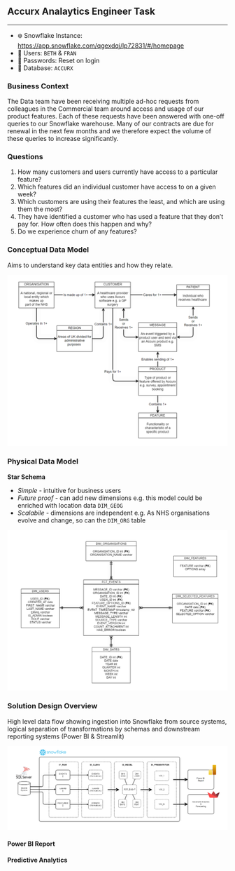 ## Accurx Analaytics Engineer Task
---

- ❄️ Snowflake Instance: https://app.snowflake.com/qgexdqj/lp72831/#/homepage
- 👤 Users: `BETH` & `FRAN`
- 🔐 Passwords: Reset on login
- 📁 Database: `ACCURX` 

### Business Context
The Data team have been receiving multiple ad-hoc requests from colleagues in the Commercial team around access and usage of our product features. Each of these requests have been answered with one-off queries to our Snowflake warehouse. Many of our contracts are due for renewal in the next few months and we therefore expect the volume of these queries to increase significantly.

### Questions
1. How many customers and users currently have access to a particular feature?
2. Which features did an individual customer have access to on a given week?
3. Which customers are using their features the least, and which are using them the most?
4. They have identified a customer who has used a feature that they don’t pay for. How often does this happen and why?
5. Do we experience churn of any features?

### Conceptual Data Model
Aims to understand key data entities and how they relate.

![alt text](https://github.com/dougaltoms/accurx/blob/main/images/cdm.png?raw=true)

### Physical Data Model
**Star Schema**
- *Simple* - intuitive for business users
- *Future proof* - can add new dimensions e.g. this model could be enriched with location data `DIM_GEOG`
- *Scalabile*  - dimensions are independent e.g. As NHS organisations evolve and change, so can the `DIM_ORG` table

![alt text](https://github.com/dougaltoms/accurx/blob/main/images/pdm.png?raw=true)

### Solution Design Overview
High level data flow showing ingestion into Snowflake from source systems, logical separation of transformations by schemas and downstream reporting systems (Power BI & Streamlit)

![alt text](https://github.com/dougaltoms/accurx/blob/main/images/flow.png?raw=true)

#### Power BI Report

#### Predictive Analytics
